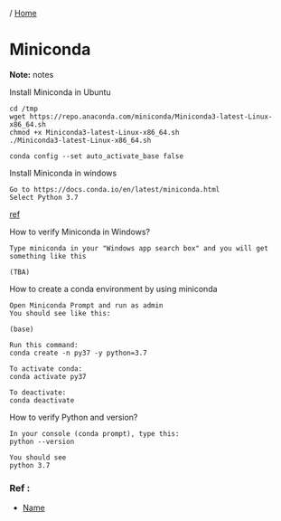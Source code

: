 / [Home](index.md)

# Miniconda 

**Note:** notes


Install Miniconda in Ubuntu
```
cd /tmp
wget https://repo.anaconda.com/miniconda/Miniconda3-latest-Linux-x86_64.sh
chmod +x Miniconda3-latest-Linux-x86_64.sh
./Miniconda3-latest-Linux-x86_64.sh

conda config --set auto_activate_base false
```



Install Miniconda in windows
```
Go to https://docs.conda.io/en/latest/miniconda.html
Select Python 3.7
```
[ref](https://docs.conda.io/en/latest/miniconda.html)


How to verify Miniconda in Windows?
```
Type miniconda in your "Windows app search box" and you will get something like this

(TBA)
```


How to create a conda environment by using miniconda
```
Open Miniconda Prompt and run as admin
You should see like this:

(base) 

Run this command:
conda create -n py37 -y python=3.7

To activate conda:
conda activate py37

To deactivate:
conda deactivate
```


How to verify Python and version?
```
In your console (conda prompt), type this:
python --version

You should see
python 3.7
```


### Ref :

  * [Name](file)
